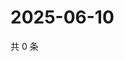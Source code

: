 # 2025-06-10

共 0 条

<!-- BEGIN -->
<!-- 最后更新时间 Tue Jun 10 2025 00:13:40 GMT+0800 (China Standard Time) -->

<!-- END -->
